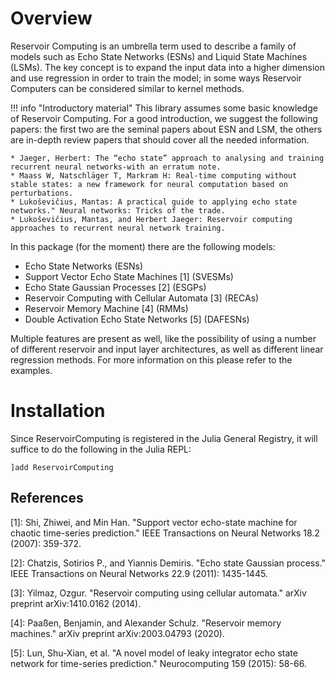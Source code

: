 # Overview

Reservoir Computing is an umbrella term used to describe a family of models such as Echo State Networks (ESNs) and Liquid State Machines (LSMs). The key concept is to expand the input data into a higher dimension and use regression in order to train the model; in some ways Reservoir Computers can be considered similar to kernel methods.

!!! info "Introductory material"
    This library assumes some basic knowledge of Reservoir Computing. For a good introduction, we suggest the following papers: the first two are the seminal papers about ESN and LSM, the others are in-depth review papers that should cover all the needed information.

    * Jaeger, Herbert: The “echo state” approach to analysing and training recurrent neural networks-with an erratum note.
    * Maass W, Natschläger T, Markram H: Real-time computing without stable states: a new framework for neural computation based on perturbations.
    * Lukoševičius, Mantas: A practical guide to applying echo state networks." Neural networks: Tricks of the trade.
    * Lukoševičius, Mantas, and Herbert Jaeger: Reservoir computing approaches to recurrent neural network training.

In this package (for the moment) there are the following models:
- Echo State Networks (ESNs)
- Support Vector Echo State Machines \[1\] (SVESMs)
- Echo State Gaussian Processes \[2\] (ESGPs)
- Reservoir Computing with Cellular Automata \[3\] (RECAs)
- Reservoir Memory Machine \[4\] (RMMs)
- Double Activation Echo State Networks \[5\] (DAFESNs)

Multiple features are present as well, like the possibility of using a number of different reservoir and input layer architectures, as well as different linear regression methods. For more information on this please refer to the examples.

# Installation
Since ReservoirComputing is registered in the Julia General Registry, it will suffice to do the following in the Julia REPL:
```
]add ReservoirComputing
```




## References


[1]: Shi, Zhiwei, and Min Han. "Support vector echo-state machine for chaotic time-series prediction." IEEE Transactions on Neural Networks 18.2 (2007): 359-372.

[2]: Chatzis, Sotirios P., and Yiannis Demiris. "Echo state Gaussian process." IEEE Transactions on Neural Networks 22.9 (2011): 1435-1445.

[3]: Yilmaz, Ozgur. "Reservoir computing using cellular automata." arXiv preprint arXiv:1410.0162 (2014).

[4]: Paaßen, Benjamin, and Alexander Schulz. "Reservoir memory machines." arXiv preprint arXiv:2003.04793 (2020).

[5]: Lun, Shu-Xian, et al. "A novel model of leaky integrator echo state network for time-series prediction." Neurocomputing 159 (2015): 58-66.
